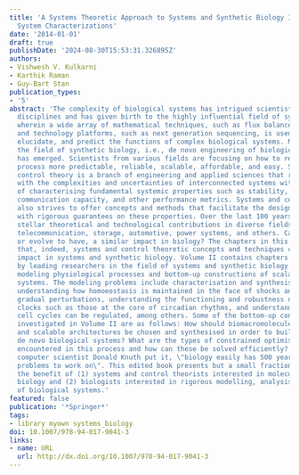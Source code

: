 ```yaml
---
title: 'A Systems Theoretic Approach to Systems and Synthetic Biology I: Models and
  System Characterizations'
date: '2014-01-01'
draft: true
publishDate: '2024-08-30T15:53:31.326895Z'
authors:
- Vishwesh V. Kulkarni
- Karthik Raman
- Guy-Bart Stan
publication_types:
- '5'
abstract: 'The complexity of biological systems has intrigued scientists from many
  disciplines and has given birth to the highly influential field of systems biology
  wherein a wide array of mathematical techniques, such as flux balance analysis,
  and technology platforms, such as next generation sequencing, is used to understand,
  elucidate, and predict the functions of complex biological systems. More recently,
  the field of synthetic biology, i.e., de novo engineering of biological systems,
  has emerged. Scientists from various fields are focusing on how to render this engineering
  process more predictable, reliable, scalable, affordable, and easy. Systems and
  control theory is a branch of engineering and applied sciences that rigorously deals
  with the complexities and uncertainties of interconnected systems with the objective
  of characterising fundamental systemic properties such as stability, robustness,
  communication capacity, and other performance metrics. Systems and control theory
  also strives to offer concepts and methods that facilitate the design of systems
  with rigorous guarantees on these properties. Over the last 100 years, it has made
  stellar theoretical and technological contributions in diverse fields such as aerospace,
  telecommunication, storage, automotive, power systems, and others. Can it have,
  or evolve to have, a similar impact in biology? The chapters in this book demonstrate
  that, indeed, systems and control theoretic concepts and techniques can have a significant
  impact in systems and synthetic biology. Volume II contains chapters contributed
  by leading researchers in the field of systems and synthetic biology that concern
  modeling physiological processes and bottom-up constructions of scalable biological
  systems. The modeling problems include characterisation and synthesis of memory,
  understanding how homoeostasis is maintained in the face of shocks and relatively
  gradual perturbations, understanding the functioning and robustness of biological
  clocks such as those at the core of circadian rhythms, and understanding how the
  cell cycles can be regulated, among others. Some of the bottom-up construction problems
  investigated in Volume II are as follows: How should biomacromolecules, platforms,
  and scalable architectures be chosen and synthesised in order to build programmable
  de novo biological systems? What are the types of constrained optimisation problems
  encountered in this process and how can these be solved efficiently? As the eminent
  computer scientist Donald Knuth put it, \"biology easily has 500 years of exciting
  problems to work on\". This edited book presents but a small fraction of those for
  the benefit of (1) systems and control theorists interested in molecular and cellular
  biology and (2) biologists interested in rigorous modelling, analysis and control
  of biological systems.'
featured: false
publication: '*Springer*'
tags:
- library myown systems_biology
doi: 10.1007/978-94-017-9041-3
links:
- name: URL
  url: http://dx.doi.org/10.1007/978-94-017-9041-3
---
```


